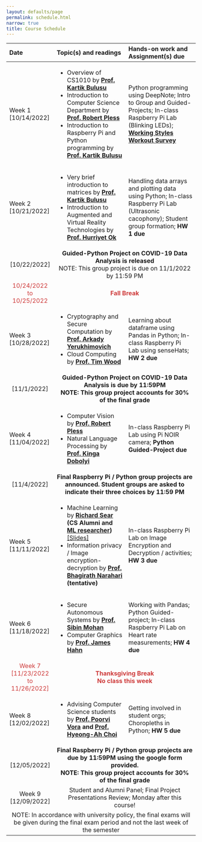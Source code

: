 ```yaml
---
layout: defaults/page
permalink: schedule.html
narrow: true
title: Course Schedule
---
```


<table>
  <thead>
    <tr>
      <th style="text-align: left">Date</th>
      <th style="text-align: left">Topic(s) and readings</th>
      <th style="text-align: left">Hands-on work and Assignment(s) due</th>
    </tr>
  </thead>
  <tbody>
    <tr>
      <td style="text-align: left">Week 1 [10/14/2022]</td>
      <td style="text-align: left"> 
        <ul>
          <li>Overview of CS1010 by <b><a href="https://www.linkedin.com/in/kartik-bulusu-1295261/" target="_blank">Prof. Kartik Bulusu</a></b></li>
          <li>Introduction to Computer Science Department by <b><a href="http://www2.seas.gwu.edu/~pless/index.php" target="_blank">Prof. Robert Pless</a></b></li>
          <li>Introduction to Raspberry Pi and Python programming by <b><a href="https://www.linkedin.com/in/kartik-bulusu-1295261/" target="_blank">Prof. Kartik Bulusu</a></b></li>
        </ul> 
      </td>
      <td style="text-align: left">Python programming using DeepNote; Intro to Group and Guided-Projects; In-class Raspberry Pi Lab (Blinking LEDs); <b><a href="https://docs.google.com/forms/d/e/1FAIpQLSe26j1zFRpaYYa2-uJhGXR3fkXRan0iL-tpiGwN7VJAw817RQ/viewform?usp=sf_link" target="_blank">Working Styles Workout Survey</a></b></td>
    </tr>
    <tr>
      <td style="text-align: left">Week 2 [10/21/2022]</td>
      <td style="text-align: left">
        <ul>
          <li>Very brief introduction to matrices by <b><a href="https://www.linkedin.com/in/kartik-bulusu-1295261/" target="_blank">Prof. Kartik Bulusu</a></b></li>
          <li>Introduction to Augmented and Virtual Reality Technologies by <b><a href="https://www.linkedin.com/in/hurriyetok/" target="_blank">Prof. Hurriyet Ok</a></b></li>
        </ul> 
      </td>
      <td style="text-align: left">Handling data arrays and plotting data using Python; In-class Raspberry Pi Lab (Ultrasonic cacophony); Student group formation; <b>HW 1 due</b></td>
    </tr>
    <tr>
      <td style="text-align: center">[10/22/2022]</td>
      <td style="text-align: center" colspan="2"><b>Guided-Python Project on COVID-19 Data Analysis is released</b><br>
      NOTE: This group project is due on 11/1/2022   by 11:59 PM </td>
    </tr>
    <tr style="color:#ce3b3b">
      <td style="text-align: center">10/24/2022<br> to <br>10/25/2022</td>
      <td style="text-align: center" colspan="2"><b>Fall Break</b></td>
    </tr>
    <tr>
      <td style="text-align: left">Week 3 [10/28/2022]</td>
      <td style="text-align: left">
        <ul>
          <li>Cryptography and Secure Computation by <b><a href="https://www2.seas.gwu.edu/~arkady/" target="_blank">Prof. Arkady Yerukhimovich</a></b></li>
          <li>Cloud Computing by <b><a href="http://faculty.cs.gwu.edu/timwood/" target="_blank">Prof. Tim Wood</a></b></li>
        </ul> 
      </td>
      <td style="text-align: left"> Learning about dataframe using Pandas in Python; In-class Raspberry Pi Lab using senseHats; <b>HW 2 due</b></td>
    </tr>
    <tr>
      <td style="text-align: center">[11/1/2022]</td>
      <td style="text-align: center" colspan="2"><b>Guided-Python Project on COVID-19 Data Analysis is due by 11:59PM<br>
      NOTE: This group project accounts for 30% of the final grade</b></td>
    </tr>
    <tr>
      <td style="text-align: left">Week 4 [11/04/2022]</td>
      <td style="text-align: left">
        <ul>
          <li>Computer Vision by <b><a href="http://www2.seas.gwu.edu/~pless/index.php" target="_blank">Prof. Robert Pless</a></b></li>
          <li>Natural Language Processing by <b><a href="https://www2.seas.gwu.edu/~kinga/" target="_blank">Prof. Kinga Dobolyi</a></b></li>
        </ul> 
      </td>
      <td style="text-align: left">In-class Raspberry Pi Lab using Pi NOIR camera; <b>Python Guided-Project due</b></td>
    </tr>
    <tr>
      <td style="text-align: center">[11/4/2022]</td>
      <td style="text-align: center" colspan="2"><b>Final Raspberry Pi / Python group projects are announced. Student groups are asked to indicate their three choices by 11:59 PM</b></td>
    </tr>
    <tr>
      <td style="text-align: left">Week 5 [11/11/2022]</td>
      <td style="text-align: left">
        <ul>
          <li>Machine Learning by <b><a href="https://searri.github.io/" target="_blank">Richard Sear</a> (CS Alumni and <a href="https://donlab.columbian.gwu.edu/" target="_blank">ML researcher</a>)</b><a href="{{ site.baseurl }}/files/Rick Sear - CSCI 1010 Talk.pdf" target="_blank"> [Slides]</a></li>
          <li>Information privacy / Image encryption-decryption by <b><a href="https://www2.seas.gwu.edu/~narahari/">Prof. Bhagirath Narahari</a> (tentative)</b></li>
        </ul> 
      </td>
      <td style="text-align: left">In-class Raspberry Pi Lab on Image Encryption and Decryption / activities; <b>HW 3 due</b></td>
    </tr>
    <tr>
      <td style="text-align: left">Week 6 [11/18/2022]</td>
      <td style="text-align: left">
        <ul>
          <li>Secure Autonomous Systems by <b><a href="https://sibin.github.io/sibin.html" target="_blank">Prof. Sibin Mohan</a></b></li>
          <li>Computer Graphics by <b><a href="https://www.cs.seas.gwu.edu/james-hahn" target="_blank">Prof. James Hahn</a></b></li>
        </ul> 
      </td>
      <td style="text-align: left">Working with Pandas; Python Guided-project; In-class Raspberry Pi Lab on Heart rate measurements; <b>HW 4 due</b></td>
    </tr>
    <tr style="color:#ce3b3b">
      <td style="text-align: center">Week 7 [11/23/2022<br> to <br>11/26/2022]</td>
      <td style="text-align: center" colspan="2"><b>Thanksgiving Break <br>No class this week</b></td>
    </tr>
    <tr>
      <td style="text-align: left">Week 8 [12/02/2022]</td>
      <td style="text-align: left">
        <ul>
          <li>Advising Computer Science students by <b><a href="https://www2.seas.gwu.edu/~poorvi/" target="_blank">Prof. Poorvi Vora</a> and <a href="https://www2.seas.gwu.edu/~hchoi/" target="_blank">Prof. Hyeong-Ah Choi</a></b></li>
        </ul> 
      </td>
      <td style="text-align: left">Getting involved in student orgs; Choropleths in Python; <b>HW 5 due</b></td>
    </tr>
    <tr>
      <td style="text-align: center">[12/05/2022]</td>
      <td style="text-align: center" colspan="2"><b>Final Raspberry Pi / Python group projects are due by 11:59PM using the google form provided.<br>
      NOTE: This group project accounts for 30% of the final grade</b></td>
    </tr>
    <tr>
      <td style="text-align: center">Week 9 [12/09/2022]</td>
      <td style="text-align: center" colspan="2">Student and Alumni Panel; Final Project Presentations Review; Monday after this course!</td>
    </tr>
    <tr>
      <td style="text-align: center" colspan="3">NOTE: In accordance with university policy, the final exams will be given during the final exam period and not the last week of the semester</td>
    </tr>
  </tbody>
</table>
